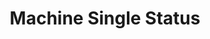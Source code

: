 ---
layout: article
title: Machine Single Status
description: 
  - Designer template for a real-time machine status
lang: en
weight: 500
isDraft: false
ref: Machine_Single_Status
category:
  - Status
  - Single Machine
  - Warning
  - Error
  - Problem
image: Machine_Single_Status_EN.png
image_thumbnail: Machine_Single_Status_EN_thumbnail.png
download: Machine_Single_Status_EN.pbmx
overview_description:
overview_benefits:
overview_data_sources:
---